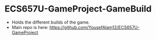 # ECS657U-GameProject-GameBuild

- Holds the different builds of the game.
- Main repo is here: https://github.com/YousefAlam12/ECS657U-GameProject
